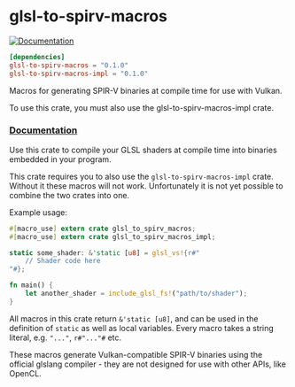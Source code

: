 # glsl-to-spirv-macros

[![Documentation](https://docs.rs/glsl-to-spirv-macros/badge.svg)](https://docs.rs/glsl-to-spirv-macros)

```toml
[dependencies]
glsl-to-spirv-macros = "0.1.0"
glsl-to-spirv-macros-impl = "0.1.0"
```

Macros for generating SPIR-V binaries at compile time for use with Vulkan.

To use this crate, you must also use the glsl-to-spirv-macros-impl crate.

### [Documentation](https://docs.rs/glsl-to-spirv-macros)

Use this crate to compile your GLSL shaders at compile time into binaries embedded in your program.

This crate requires you to also use the `glsl-to-spirv-macros-impl` crate. Without it these macros will not work.
Unfortunately it is not yet possible to combine the two crates into one.

Example usage:

```rust
#[macro_use] extern crate glsl_to_spirv_macros;
#[macro_use] extern crate glsl_to_spirv_macros_impl;

static some_shader: &'static [u8] = glsl_vs!{r#"
    // Shader code here
"#};

fn main() {
    let another_shader = include_glsl_fs!("path/to/shader");
}
```

All macros in this crate return `&'static [u8]`, and can be used in the definition of `static` as well as local variables.
Every macro takes a string literal, e.g. `"..."`, `r#"..."#` etc.

These macros generate Vulkan-compatible SPIR-V binaries using the official glslang compiler - they
are not designed for use with other APIs, like OpenCL.